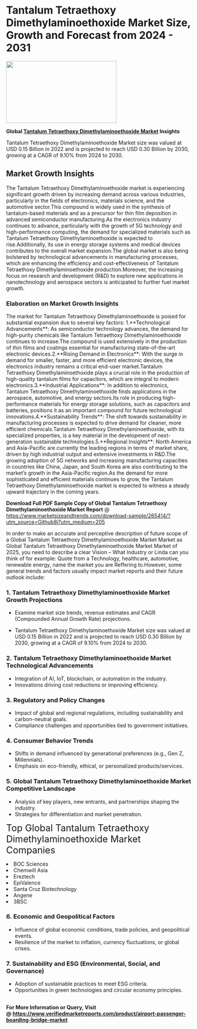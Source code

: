 <H1>Tantalum Tetraethoxy Dimethylaminoethoxide Market Size, Growth and Forecast from 2024 - 2031</H1><img class="aligncenter size-medium wp-image-584254" src="https://thirdeyenews.in/wp-content/uploads/2024/09/Global-Market-Research-300x168.jpeg" alt="" width="300" height="168" /><p><strong>Global&nbsp;<a href="https://www.marketsizeandtrends.com/download-sample/265414/?utm_source=Github8j?utm_medium=205">Tantalum Tetraethoxy Dimethylaminoethoxide Market</a> Insights</strong></p><p>Tantalum Tetraethoxy Dimethylaminoethoxide Market size was valued at USD 0.15 Billion in 2022 and is projected to reach USD 0.30 Billion by 2030, growing at a CAGR of 9.10% from 2024 to 2030.</p><p><h2>Market Growth Insights</h2> The Tantalum Tetraethoxy Dimethylaminoethoxide market is experiencing significant growth driven by increasing demand across various industries, particularly in the fields of electronics, materials science, and the automotive sector.This compound is widely used in the synthesis of tantalum-based materials and as a precursor for thin film deposition in advanced semiconductor manufacturing.As the electronics industry continues to advance, particularly with the growth of 5G technology and high-performance computing, the demand for specialized materials such as Tantalum Tetraethoxy Dimethylaminoethoxide is expected to rise.Additionally, its use in energy storage systems and medical devices contributes to the overall market expansion.The global market is also being bolstered by technological advancements in manufacturing processes, which are enhancing the efficiency and cost-effectiveness of Tantalum Tetraethoxy Dimethylaminoethoxide production.Moreover, the increasing focus on research and development (R&D) to explore new applications in nanotechnology and aerospace sectors is anticipated to further fuel market growth. <h3>Elaboration on Market Growth Insights</h3> The market for Tantalum Tetraethoxy Dimethylaminoethoxide is poised for substantial expansion due to several key factors: 1.**Technological Advancements**: As semiconductor technology advances, the demand for high-purity chemicals like Tantalum Tetraethoxy Dimethylaminoethoxide continues to increase.The compound is used extensively in the production of thin films and coatings essential for manufacturing state-of-the-art electronic devices.2.**Rising Demand in Electronics**: With the surge in demand for smaller, faster, and more efficient electronic devices, the electronics industry remains a critical end-user market.Tantalum Tetraethoxy Dimethylaminoethoxide plays a crucial role in the production of high-quality tantalum films for capacitors, which are integral to modern electronics.3.**Industrial Applications**: In addition to electronics, Tantalum Tetraethoxy Dimethylaminoethoxide finds applications in the aerospace, automotive, and energy sectors.Its role in producing high-performance materials for energy storage solutions, such as capacitors and batteries, positions it as an important compound for future technological innovations.4.**Sustainability Trends**: The shift towards sustainability in manufacturing processes is expected to drive demand for cleaner, more efficient chemicals.Tantalum Tetraethoxy Dimethylaminoethoxide, with its specialized properties, is a key material in the development of next-generation sustainable technologies.5.**Regional Insights**: North America and Asia-Pacific are currently the leading regions in terms of market share, driven by high industrial output and extensive investments in R&D.The growing adoption of 5G networks and increasing manufacturing capacities in countries like China, Japan, and South Korea are also contributing to the market’s growth in the Asia-Pacific region.As the demand for more sophisticated and efficient materials continues to grow, the Tantalum Tetraethoxy Dimethylaminoethoxide market is expected to witness a steady upward trajectory in the coming years.</p><p><span class=""><strong>Download Full PDF Sample Copy of Global Tantalum Tetraethoxy Dimethylaminoethoxide Market Report</strong> @ <a href="https://www.marketsizeandtrends.com/download-sample/265414/?utm_source=Github8j?utm_medium=205" target="_blank">https://www.marketsizeandtrends.com/download-sample/265414/?utm_source=Github8j?utm_medium=205</a></span></p><p>In order to make an accurate and perceptive description of future scope of a Global&nbsp;Tantalum Tetraethoxy Dimethylaminoethoxide Market Market as Global&nbsp;Tantalum Tetraethoxy Dimethylaminoethoxide Market Market of 2025, you need to describe a clear Vision &ndash; What Industry or Linda can you think of for example: Quote from a Technology, healthcare, automotive, renewable energy, name the market you are Reffering to.However, some general trends and factors usually impact market reports and their future outlook include:</p><h3>1.&nbsp;<strong>Tantalum Tetraethoxy Dimethylaminoethoxide Market Growth Projections</strong></h3><ul><li>Examine market size trends, revenue estimates and CAGR (Compounded Annual Growth Rate) projections.</li><li><p>Tantalum Tetraethoxy Dimethylaminoethoxide Market size was valued at USD 0.15 Billion in 2022 and is projected to reach USD 0.30 Billion by 2030, growing at a CAGR of 9.10% from 2024 to 2030.</p></li></ul><h3>2.&nbsp;<strong>Tantalum Tetraethoxy Dimethylaminoethoxide Market Technological Advancements</strong></h3><ul><li>Integration of AI, IoT, blockchain, or automation in the industry.</li><li>Innovations driving cost reductions or improving efficiency.</li></ul><h3>3.&nbsp;<strong>Regulatory and Policy Changes</strong></h3><ul><li>Impact of global and regional regulations, including sustainability and carbon-neutral goals.</li><li>Compliance challenges and opportunities tied to government initiatives.</li></ul><h3>4.&nbsp;<strong>Consumer Behavior Trends</strong></h3><ul><li>Shifts in demand influenced by generational preferences (e.g., Gen Z, Millennials).</li><li>Emphasis on eco-friendly, ethical, or personalized products/services.</li></ul><h3>5.&nbsp;<strong>Global Tantalum Tetraethoxy Dimethylaminoethoxide Market Competitive Landscape</strong></h3><ul><li>Analysis of key players, new entrants, and partnerships shaping the industry.</li><li>Strategies for differentiation and market penetration.</li></ul><p data-pm-slice="1 1 []"><span style="color: inherit; font-family: inherit; font-size: 25px;">Top Global Tantalum Tetraethoxy Dimethylaminoethoxide Market Companies</span></p><div class="" data-test-id=""><p><li>BOC Sciences</li><li> Chemwill Asia</li><li> Ereztech</li><li> EpiValence</li><li> Santa Cruz Biotechnology</li><li> Angene</li><li> 3BSC</li></p></div><h3>6.&nbsp;<strong>Economic and Geopolitical Factors</strong></h3><ul><li>Influence of global economic conditions, trade policies, and geopolitical events.</li><li>Resilience of the market to inflation, currency fluctuations, or global crises.</li></ul><h3>7.&nbsp;<strong>Sustainability and ESG (Environmental, Social, and Governance)</strong></h3><ul><li>Adoption of sustainable practices to meet ESG criteria.</li><li>Opportunities in green technologies and circular economy principles.</li></ul><h2><strong style="font-size: 14px;">For More Information or Query, Visit @&nbsp;</strong><a style="background-color: #ffffff; font-size: 14px;" href="https://www.marketsizeandtrends.com/report/tantalum-tetraethoxy-dimethylaminoethoxide-market/" target="_blank">https://www.verifiedmarketreports.com/product/airport-passenger-boarding-bridge-market</a></h2>